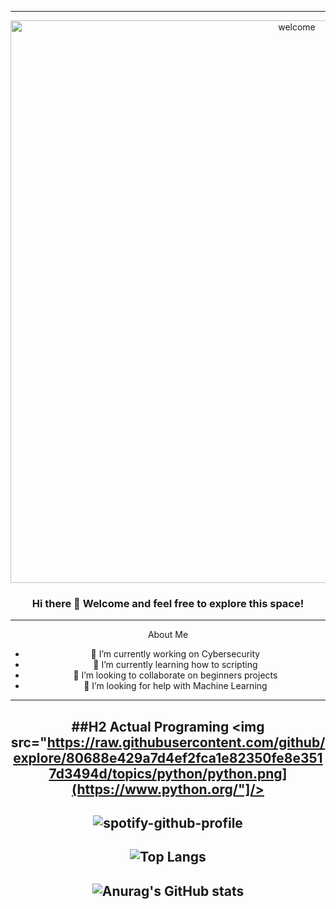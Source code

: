 <!--Customizing Profile - God Level!-->
---
<div align="center">

<!--Welcome .GIF-->
<img src="https://upload.wikimedia.org/wikipedia/commons/2/20/Matrix_Digital_rain_banner.gif" alt="welcome" width="900"/>

<!--First Greeting-->
### Hi there 👋 Welcome and feel free to explore this space!
---

<!--About Me-->
About Me

- 🔭 I’m currently working on Cybersecurity
- 🌱 I’m currently learning how to scripting
- 👯 I’m looking to collaborate on beginners projects
- 🤔 I’m looking for help with Machine Learning
<!--
- 💬 Ask me about ...
- 📫 How to reach me: ...
- 😄 Pronouns: ...
- ⚡ Fun fact: ...
-->
---
##H2 Actual Programing
<img src="https://raw.githubusercontent.com/github/explore/80688e429a7d4ef2fca1e82350fe8e3517d3494d/topics/python/python.png](https://www.python.org/"]/>
---
<!--Spotify now playing-->
![spotify-github-profile](https://spotify-github-profile.vercel.app/api/view?uid=yioshi&cover_image=true&theme=novatorem&bar_color=53b14f&bar_color_cover=true)
---
<!--Top Languajes Used-->
![Top Langs](https://github-readme-stats.vercel.app/api/top-langs/?username=yioshisancen&langs_count=5)
---
<!--Profile Stats-->
![Anurag's GitHub stats](https://github-readme-stats-two-chi-94.vercel.app/api?username=yioshisancen&show_icons=true&theme=gotham)
---





</div>
